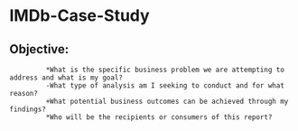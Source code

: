 # **IMDb-Case-Study**

## Objective: 
             *What is the specific business problem we are attempting to address and what is my goal? 
             -What type of analysis am I seeking to conduct and for what reason?
             +What potential business outcomes can be achieved through my findings?
             *Who will be the recipients or consumers of this report?

